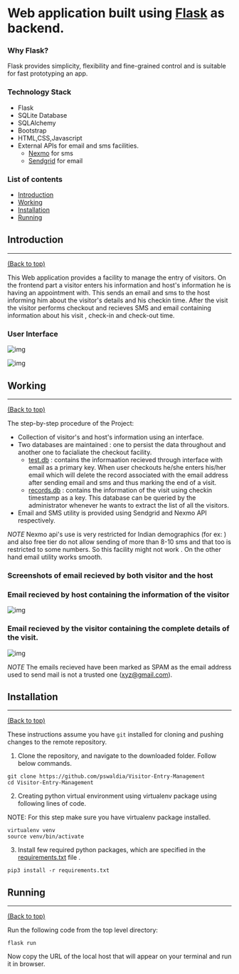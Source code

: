 # Web application built using [Flask](http://flask.palletsprojects.com/en/1.1.x/) as backend.

### Why Flask?
Flask provides simplicity, flexibility and fine-grained control and is suitable for fast prototyping an app.

### Technology Stack
- Flask
- SQLite Database
- SQLAlchemy
- Bootstrap
- HTML,CSS,Javascript
- External APIs for email and sms facilities.
  - [Nexmo](https://www.nexmo.com/) for sms
  - [Sendgrid](https://sendgrid.com/) for email

### List of contents

- [Introduction](#introduction)
- [Working](#working)
- [Installation](#installation)
- [Running](#running)


## Introduction
---
[(Back to top)](#list-of-contents)

This Web application provides a facility to manage the entry of visitors. On the frontend part a visitor enters his information
and host's information he is having an appointment with. This sends an email and sms to the host informing him about the visitor's
details and his checkin time. After the visit the visitor performs checkout and recieves SMS and email containing information
about his visit , check-in and check-out time.

### User Interface

![img](https://imgur.com/dmK4aKP.jpg) 
 
![img](https://imgur.com/XijkHCh.jpg)
 
## Working
---
[(Back to top)](#list-of-contents)

The step-by-step procedure of the Project:

+ Collection of visitor's and host's information using an interface.
+ Two databases are maintained : one to persist the data throughout and another one to facialiate the checkout facility.
  - [test.db](https://github.com/pswaldia/Visitor-Entry-Management/blob/master/app/test.db) : contains the informaation recieved through interface with email as a primary key. When user checkouts he/she
              enters his/her email which will delete the record associated with the email address after sending email and sms
              and thus marking the end of a visit.
  - [records.db](https://github.com/pswaldia/Visitor-Entry-Management/blob/master/app/records.db) : contains the information of the visit using checkin timestamp as a key. This database can be queried by the 
                 administrator whenever he wants to extract the list of all the visitors.
+ Email and SMS utility is provided using Sendgrid and Nexmo API respectively.  

*NOTE*
Nexmo api's use is very restricted for Indian demographics (for ex: ) and also free tier do not allow sending of
more than 8-10 sms and that too is restricted to some numbers. So this facility might not work . On the other hand email
utility works smooth.

### Screenshots of email recieved by both visitor and the host

### Email recieved by host containing the information of the visitor
![img](https://imgur.com/YU0HDoh.jpg)


### Email recieved by the visitor containing the complete details of the visit.

![img](https://imgur.com/nKwT6zF.jpg)


*NOTE*
The emails recieved have been marked as SPAM as the email address used to send mail is not a trusted one (xyz@gmail.com).

## Installation
---
[(Back to top)](#list-of-contents)

These instructions assume you have `git` installed for cloning and pushing changes to the remote repository.

1. Clone the repository, and navigate to the downloaded folder. Follow below commands.
```
git clone https://github.com/pswaldia/Visitor-Entry-Management
cd Visitor-Entry-Management
```

2. Creating python virtual environment using virtualenv package using following lines of code.

NOTE: For this step make sure you have virtualenv package installed.

```
virtualenv venv
source venv/bin/activate

```

3. Install few required python packages, which are specified in the [requirements.txt](https://github.com/pswaldia/Visitor-Entry-Management/blob/master/requirements.txt) file .
```
pip3 install -r requirements.txt

```

## Running
---
[(Back to top)](#list-of-contents)

Run the following code from the top level directory:
```shell
flask run
```
Now copy the URL of the local host that will appear on your terminal and run it in browser.

 
